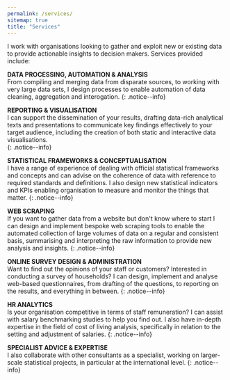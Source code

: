 ```yaml
---
permalink: /services/
sitemap: true
title: "Services"
---
```



I work with organisations looking to gather and exploit new or existing data to provide actionable insights to decision makers. 
Services provided include: 

**DATA PROCESSING, AUTOMATION & ANALYSIS**   
From compiling and merging data from disparate sources, to working with very large data sets, I design processes to enable automation of data cleaning, aggregation and interogation.
{: .notice--info}

**REPORTING & VISUALISATION**  
I can support the dissemination of your results, drafting data-rich analytical texts and presentations to communicate key findings effectively to your target audience, including the creation of both static and interactive data visualisations.   
{: .notice--info}

**STATISTICAL FRAMEWORKS & CONCEPTUALISATION**  
I have a range of experience of dealing with official statistical frameworks and concepts and can advise on the coherence of data with reference to required standards and definitions. I also design new statistical indicators and KPIs enabling organisation to measure and monitor the things that matter. 
{: .notice--info}

**WEB SCRAPING**    
If you want to gather data from a website but don't know where to start I can design and implement bespoke web scraping tools to enable the automated collection of large volumes of data on a regular and consistent basis, summarising and interpreting the raw information to provide new analysis and insights.
{: .notice--info}

**ONLINE SURVEY DESIGN & ADMINISTRATION**  
Want to find out the opinions of your staff or customers? Interested in conducting a survey of households? I can design, implement and analyse web-based questionnaires, from drafting of the questions, to reporting on the results, and everything in between.
{: .notice--info}

**HR ANALYTICS**  
Is your organisation competitive in terms of staff remuneration? I can assist with salary benchmarking studies to help you find out. I also have in-depth expertise in the field of cost of living analysis, specifically in relation to the setting and adjustment of salaries.
{: .notice--info}

**SPECIALIST ADVICE & EXPERTISE**  
I also collaborate with other consultants as a specialist, working on larger-scale statistical projects, in particular at the international level.
{: .notice--info}

